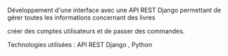 Développement d'une interface avec une API REST Django permettant de gérer toutes les informations concernant des livres 



créer des comptes utilisateurs et de passer des commandes.



Technologies utilisées : API REST Django , Python 
